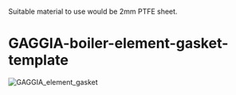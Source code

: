 Suitable material to use would be 2mm PTFE sheet.

# GAGGIA-boiler-element-gasket-template

![GAGGIA_element_gasket](https://github.com/derekmccallum/GAGGIA-boiler-element-gasket-template/assets/27998937/a866acb8-8ad9-44a4-8da7-ba672b7f94f6)

